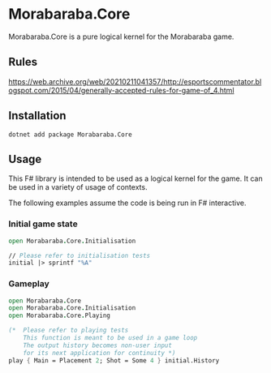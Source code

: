 # Morabaraba.Core

Morabaraba.Core is a pure logical kernel for the Morabaraba game.

## Rules

https://web.archive.org/web/20210211041357/http://esportscommentator.blogspot.com/2015/04/generally-accepted-rules-for-game-of_4.html

## Installation

```
dotnet add package Morabaraba.Core
```

## Usage

This F# library is intended to be used as a logical kernel for the game.
It can be used in a variety of usage of contexts.

The following examples assume the code is being run in F# interactive.

### Initial game state

```fsharp
open Morabaraba.Core.Initialisation

// Please refer to initialisation tests
initial |> sprintf "%A"
```

### Gameplay

```fsharp
open Morabaraba.Core
open Morabaraba.Core.Initialisation
open Morabaraba.Core.Playing

(*  Please refer to playing tests
    This function is meant to be used in a game loop
    The output history becomes non-user input
    for its next application for continuity *)
play { Main = Placement 2; Shot = Some 4 } initial.History
```